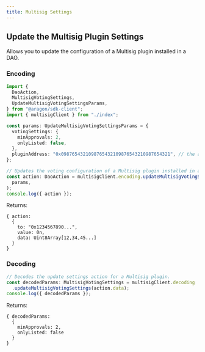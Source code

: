 ```yaml
---
title: Multisig Settings
---
```


## Update the Multisig Plugin Settings

Allows you to update the configuration of a Multisig plugin installed in a DAO.

### Encoding

```ts
import {
  DaoAction,
  MultisigVotingSettings,
  UpdateMultisigVotingSettingsParams,
} from "@aragon/sdk-client";
import { multisigClient } from "./index";

const params: UpdateMultisigVotingSettingsParams = {
  votingSettings: {
    minApprovals: 2,
    onlyListed: false,
  },
  pluginAddress: "0x0987654321098765432109876543210987654321", // the address of the Multisig plugin contract installed in the DAO
};

// Updates the voting configuration of a Multisig plugin installed in a DAO.
const action: DaoAction = multisigClient.encoding.updateMultisigVotingSettings(
  params,
);
console.log({ action });
```


Returns:

```
{ action:
  {
    to: "0x1234567890...",
    value: 0n,
    data: Uint8Array[12,34,45...]
  }
}
```

### Decoding

```ts
// Decodes the update settings action for a Multisig plugin.
const decodedParams: MultisigVotingSettings = multisigClient.decoding
  .updateMultisigVotingSettings(action.data);
console.log({ decodedParams });
```


Returns:

```
{ decodedParams:
  {
    minApprovals: 2,
    onlyListed: false
  }
}
```